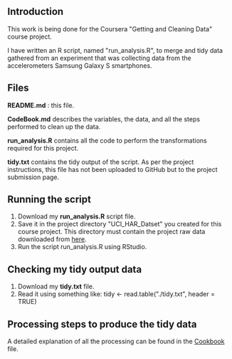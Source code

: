 ## Introduction

This work is being done for the Coursera "Getting and Cleaning Data" course project.

I have written an R script, named "run_analysis.R", to merge and tidy data gathered from an experiment that was collecting data from the accelerometers Samsung Galaxy S smartphones.

## Files

**README.md** : this file.

**CodeBook.md** describes the variables, the data, and all the steps performed to clean up the data.

**run_analysis.R** contains all the code to perform the transformations required for this project.

**tidy.txt** contains the tidy output of the script. As per the project instructions, this file has not been uploaded to GitHub but to the project submission page.

## Running the script

1. Download my **run_analysis.R** script file.
2. Save it in the project directory "UCI_HAR_Datset" you created for this course project. This directory must contain the project raw data downloaded from [here](https://d396qusza40orc.cloudfront.net/getdata%2Fprojectfiles%2FUCI%20HAR%20Dataset.zip). 
3. Run the script run_analysis.R using RStudio.

## Checking my tidy output data
1. Download my **tidy.txt** file.
4. Read it using something like: tidy <- read.table("./tidy.txt", header = TRUE)

## Processing steps to produce the tidy data
A detailed explanation of all the processing can be found in the [Cookbook](https://github.com/karim3461/GaCD_Project/blob/master/Cookbook.md) file.
